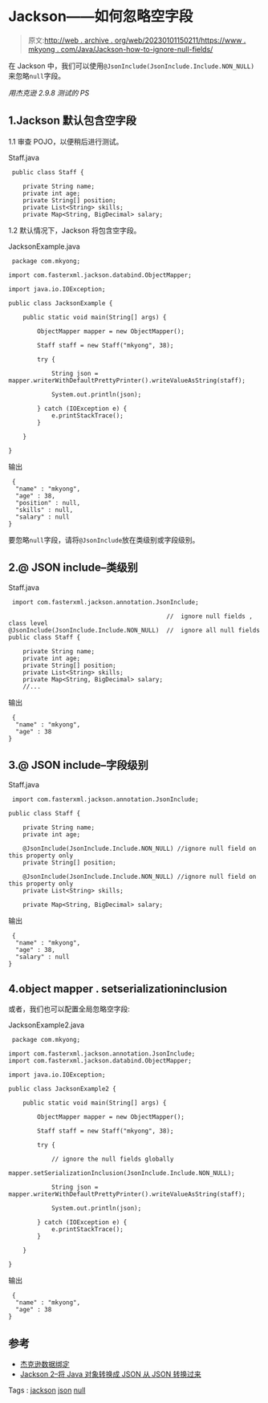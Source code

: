 # Jackson——如何忽略空字段

> 原文:[http://web . archive . org/web/20230101150211/https://www . mkyong . com/Java/Jackson-how-to-ignore-null-fields/](http://web.archive.org/web/20230101150211/https://www.mkyong.com/java/jackson-how-to-ignore-null-fields/)

在 Jackson 中，我们可以使用`@JsonInclude(JsonInclude.Include.NON_NULL)`来忽略`null`字段。

*用杰克逊 2.9.8 测试的 PS*

## 1.Jackson 默认包含空字段

1.1 审查 POJO，以便稍后进行测试。

Staff.java

```
 public class Staff {

    private String name;
    private int age;
    private String[] position;               
    private List<String> skills;            
    private Map<String, BigDecimal> salary; 
```

1.2 默认情况下，Jackson 将包含空字段。

JacksonExample.java

```
 package com.mkyong;

import com.fasterxml.jackson.databind.ObjectMapper;

import java.io.IOException;

public class JacksonExample {

    public static void main(String[] args) {

        ObjectMapper mapper = new ObjectMapper();

        Staff staff = new Staff("mkyong", 38);

        try {

            String json = mapper.writerWithDefaultPrettyPrinter().writeValueAsString(staff);

            System.out.println(json);

        } catch (IOException e) {
            e.printStackTrace();
        }

    }

} 
```

输出

```
 {
  "name" : "mkyong",
  "age" : 38,
  "position" : null,
  "skills" : null,
  "salary" : null
} 
```

要忽略`null`字段，请将`@JsonInclude`放在类级别或字段级别。

## 2.@ JSON include–类级别

Staff.java

```
 import com.fasterxml.jackson.annotation.JsonInclude;

											//	ignore null fields , class level
@JsonInclude(JsonInclude.Include.NON_NULL) 	//  ignore all null fields
public class Staff {

    private String name;
    private int age;
    private String[] position;              
    private List<String> skills;           
    private Map<String, BigDecimal> salary; 
	//... 
```

输出

```
 {
  "name" : "mkyong",
  "age" : 38
} 
```

## 3.@ JSON include–字段级别

Staff.java

```
 import com.fasterxml.jackson.annotation.JsonInclude;

public class Staff {

    private String name;
    private int age;

	@JsonInclude(JsonInclude.Include.NON_NULL) //ignore null field on this property only
    private String[] position;              

	@JsonInclude(JsonInclude.Include.NON_NULL) //ignore null field on this property only
    private List<String> skills;           

    private Map<String, BigDecimal> salary; 
```

输出

```
 {
  "name" : "mkyong",
  "age" : 38,
  "salary" : null
} 
```

## 4.object mapper . setserializationinclusion

或者，我们也可以配置全局忽略空字段:

JacksonExample2.java

```
 package com.mkyong;

import com.fasterxml.jackson.annotation.JsonInclude;
import com.fasterxml.jackson.databind.ObjectMapper;

import java.io.IOException;

public class JacksonExample2 {

    public static void main(String[] args) {

        ObjectMapper mapper = new ObjectMapper();

        Staff staff = new Staff("mkyong", 38);

        try {

            // ignore the null fields globally
            mapper.setSerializationInclusion(JsonInclude.Include.NON_NULL);

            String json = mapper.writerWithDefaultPrettyPrinter().writeValueAsString(staff);

            System.out.println(json);

        } catch (IOException e) {
            e.printStackTrace();
        }

    }

} 
```

输出

```
 {
  "name" : "mkyong",
  "age" : 38
} 
```

## 参考

*   [杰克逊数据绑定](http://web.archive.org/web/20210815070227/https://github.com/FasterXML/jackson-databind/)
*   [Jackson 2–将 Java 对象转换成 JSON 从 JSON 转换过来](http://web.archive.org/web/20210815070227/https://www.mkyong.com/java/jackson-2-convert-java-object-to-from-json/)

Tags : [jackson](http://web.archive.org/web/20210815070227/https://mkyong.com/tag/jackson/) [json](http://web.archive.org/web/20210815070227/https://mkyong.com/tag/json/) [null](http://web.archive.org/web/20210815070227/https://mkyong.com/tag/null/)<input type="hidden" id="mkyong-current-postId" value="15080">